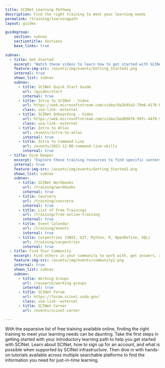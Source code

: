 ```yaml
---
title: SCINet Learning Pathway
description: Find the right training to meet your learning needs
permalink: /training/learningpath
layout: guides

guidegroup:
    section: subnav
    sectiontitle: Sections
    base_links: true
 
subnav:
  - title: Get Started
    excerpt: "Watch these videos to learn how to get started with SCINet, or visit the Quick Start Guide for written information"
    feature-img-src: /assets/img/events/Getting_Started1.png
    internal: true
    shows_list: subnav
    subnav: 
      - title: SCINet Quick Start Guide
        url: /guides/start
        internal: true 
      - title: Intro to SCINet - Video
        url: https://web.microsoftstream.com/video/9a2b95a3-79e6-4176-b5e6-cfd674c034aa
        class: usa-link--external
      - title: SCINet Onboarding - Video
        url: https://web.microsoftstream.com/video/bed89bf6-99fc-44f0-9f4a-3e16cd2f2d49
        class: usa-link--external
      - title: Intro to Atlas
        url: /events/intro-to-atlas
        internal: true
      - title: Intro to Command Line
        url: /events/2021-12-08-command-line-skills
        internal: true
  - title: Dive Deeper
    excerpt: "Explore these training resources to find specific content to meet your research needs."
    internal: true
    feature-img-src: /assets/img/events/Getting_Started1.png
    shows_list: subnav
    subnav:
      - title: SCINet Workbooks
        url: /training/workbooks
        internal: true
      - title: Coursera
        url: /training/coursera
        internal: true
      - title: List of Free Trainings
        url: /training/free-online-training
        internal: true
      - title: Event Calendar
        url: /training/events
        internal: true
      - title: Carpentries (UNIX, GIT, Python, R, OpenRefine, SQL)
        url: /training/carpentries
        internal: true
  - title: Find Your Community
    excerpt: Find others in your community to work with, get answers, and explore ideas with
    feature-img-src: /assets/img/events/community1.png
    internal: true
    shows_list: subnav
    subnav:
      - title: Working Groups
        url: /research/working-groups
        internal: true
      - title: SCINet Forum
        url: https://forum.scinet.usda.gov/
        class: usa-link--external
      - title: SCINet Corner
        url: /events/scinet-corner

---
```


With the expansive list of free training available online, finding the right training to meet your learning needs can be daunting. Take the first steps in getting started with your introductory learning path to help you get started with SCINet. Learn about SCINet, how to sign up for an account, and what is possible when supported by SCINet infrastructure. Then dive in with hands-on tutorials available across multiple searchable platforms to find the information you need for just-in-time learning.
<!--excerpt-->